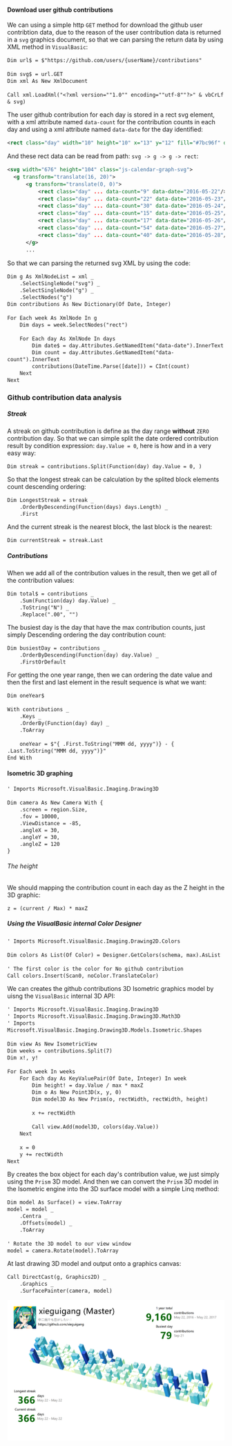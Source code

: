 #### Download user github contributions

We can using a simple http ``GET`` method for download the github user contribtion data, due to the reason of the user contribution data is returned in a ``svg`` graphics document, so that we can parsing the return data by using XML method in ``VisualBasic``:

```vbnet
Dim url$ = $"https://github.com/users/{userName}/contributions"

Dim svg$ = url.GET
Dim xml As New XmlDocument

Call xml.LoadXml("<?xml version=""1.0"" encoding=""utf-8""?>" & vbCrLf & svg)
```

The user github contribution for each day is stored in a rect svg element, with a xml attribute named ``data-count`` for the contribution counts in each day and using a xml attribute named ``data-date`` for the day identified:

```xml
<rect class="day" width="10" height="10" x="13" y="12" fill="#7bc96f" data-count="22" data-date="2016-05-23"/>
```

And these rect data can be read from path: ``svg -> g -> g -> rect``:

```xml
<svg width="676" height="104" class="js-calendar-graph-svg">
  <g transform="translate(16, 20)">
      <g transform="translate(0, 0)">
          <rect class="day" ... data-count="9" data-date="2016-05-22"/>
          <rect class="day" ... data-count="22" data-date="2016-05-23"/>
          <rect class="day" ... data-count="30" data-date="2016-05-24"/>
          <rect class="day" ... data-count="15" data-date="2016-05-25"/>
          <rect class="day" ... data-count="17" data-date="2016-05-26"/>
          <rect class="day" ... data-count="54" data-date="2016-05-27"/>
          <rect class="day" ... data-count="40" data-date="2016-05-28"/>
      </g>
      ...
```

So that we can parsing the returned svg XML by using the code:

```vbnet
Dim g As XmlNodeList = xml _
    .SelectSingleNode("svg") _
    .SelectSingleNode("g") _
    .SelectNodes("g")
Dim contributions As New Dictionary(Of Date, Integer)

For Each week As XmlNode In g
    Dim days = week.SelectNodes("rect")

    For Each day As XmlNode In days
        Dim date$ = day.Attributes.GetNamedItem("data-date").InnerText
        Dim count = day.Attributes.GetNamedItem("data-count").InnerText
        contributions(DateTime.Parse([date])) = CInt(count)
    Next
Next
```


### Github contribution data analysis

##### Streak

A streak on github contribution is define as the day range **without** ``ZERO`` contribution day. So that we can simple split the date ordered contribution result by condition expression: ``day.Value = 0``, here is how and in a very easy way:

```vbnet
Dim streak = contributions.Split(Function(day) day.Value = 0, )
```

So that the longest streak can be calculation by the splited block elements count descending ordering:

```vbnet
Dim LongestStreak = streak _
    .OrderByDescending(Function(days) days.Length) _
    .First
```

And the current streak is the nearest block, the last block is the nearest:

```vbnet
Dim currentStreak = streak.Last
```

##### Contributions

When we add all of the contribution values in the result, then we get all of the contribution values:

```vbnet
Dim total$ = contributions _
    .Sum(Function(day) day.Value) _
    .ToString("N") _
    .Replace(".00", "")
```

The busiest day is the day that have the max contribution counts, just simply Descending ordering the day contribution count:

```vbnet
Dim busiestDay = contributions _
    .OrderByDescending(Function(day) day.Value) _
    .FirstOrDefault
```

For getting the one year range, then we can ordering the date value and then the first and last element in the result sequence is what we want:

```vbnet
Dim oneYear$

With contributions _
    .Keys _
    .OrderBy(Function(day) day) _
    .ToArray

    oneYear = $"{ .First.ToString("MMM dd, yyyy")} - { .Last.ToString("MMM dd, yyyy")}"
End With
```


#### Isometric 3D graphing

```vbnet
' Imports Microsoft.VisualBasic.Imaging.Drawing3D

Dim camera As New Camera With {
    .screen = region.Size,
    .fov = 10000,
    .ViewDistance = -85,
    .angleX = 30,
    .angleY = 30,
    .angleZ = 120
}
```

###### The height

We should mapping the contribution count in each day as the Z height in the 3D graphic:

```
z = (current / Max) * maxZ
```

##### Using the VisualBasic internal Color Designer

```vbnet
' Imports Microsoft.VisualBasic.Imaging.Drawing2D.Colors

Dim colors As List(Of Color) = Designer.GetColors(schema, max).AsList

' The first color is the color for No github contribution
Call colors.Insert(Scan0, noColor.TranslateColor)
```

We can creates the github contributions 3D Isometric graphics model by uisng the ``VisualBasic`` internal 3D API:

```vbnet
' Imports Microsoft.VisualBasic.Imaging.Drawing3D
' Imports Microsoft.VisualBasic.Imaging.Drawing3D.Math3D
' Imports Microsoft.VisualBasic.Imaging.Drawing3D.Models.Isometric.Shapes

Dim view As New IsometricView
Dim weeks = contributions.Split(7)
Dim x!, y!

For Each week In weeks
    For Each day As KeyValuePair(Of Date, Integer) In week
        Dim height! = day.Value / max * maxZ
        Dim o As New Point3D(x, y, 0)
        Dim model3D As New Prism(o, rectWidth, rectWidth, height)

        x += rectWidth

        Call view.Add(model3D, colors(day.Value))
    Next

    x = 0
    y += rectWidth
Next
```

By creates the box object for each day's contribution value, we just simply using the ``Prism`` 3D model.
And then we can convert the ``Prism`` 3D model in the Isometric engine into the 3D surface model with a simple Linq method:

```vbnet
Dim model As Surface() = view.ToArray
model = model _
    .Centra _
    .Offsets(model) _
    .ToArray

' Rotate the 3D model to our view window
model = camera.Rotate(model).ToArray
```

At last drawing 3D model and output onto a graphics canvas:

```vbnet
Call DirectCast(g, Graphics2D) _
    .Graphics _
    .SurfacePainter(camera, model)
```

![](../../../docs/xieguigang_github-vcard.png)